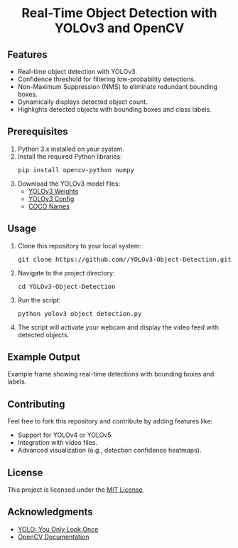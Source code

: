 
<h1 style="text-align:center;">Real-Time Object Detection with YOLOv3 and OpenCV</h1>

<h2>Features</h2>
<ul>
    <li>Real-time object detection with YOLOv3.</li>
    <li>Confidence threshold for filtering low-probability detections.</li>
    <li>Non-Maximum Suppression (NMS) to eliminate redundant bounding boxes.</li>
    <li>Dynamically displays detected object count.</li>
    <li>Highlights detected objects with bounding boxes and class labels.</li>
</ul>

<h2>Prerequisites</h2>
<ol>
    <li>Python 3.x installed on your system.</li>
    <li>Install the required Python libraries:
        <pre>pip install opencv-python numpy</pre>
    </li>
    <li>Download the YOLOv3 model files:
        <ul>
            <li><a href="https://pjreddie.com/media/files/yolov3.weights">YOLOv3 Weights</a></li>
            <li><a href="https://github.com/pjreddie/darknet/blob/master/cfg/yolov3.cfg">YOLOv3 Config</a></li>
            <li><a href="https://github.com/pjreddie/darknet/blob/master/data/coco.names">COCO Names</a></li>
        </ul>
    </li>
</ol>

<h2>Usage</h2>
<ol>
    <li>Clone this repository to your local system:
        <pre>git clone https://github.com/<your-username>/YOLOv3-Object-Detection.git</pre>
    </li>
    <li>Navigate to the project directory:
        <pre>cd YOLOv3-Object-Detection</pre>
    </li>
    <li>Run the script:
        <pre>python yolov3_object_detection.py</pre>
    </li>
    <li>The script will activate your webcam and display the video feed with detected objects.</li>
</ol>

<h2>Example Output</h2>
<p>Example frame showing real-time detections with bounding boxes and labels.</p>

<h2>Contributing</h2>
<p>Feel free to fork this repository and contribute by adding features like:</p>
<ul>
    <li>Support for YOLOv4 or YOLOv5.</li>
    <li>Integration with video files.</li>
    <li>Advanced visualization (e.g., detection confidence heatmaps).</li>
</ul>

<h2>License</h2>
<p>This project is licensed under the <a href="LICENSE">MIT License</a>.</p>

<h2>Acknowledgments</h2>
<ul>
    <li><a href="https://pjreddie.com/darknet/yolo/">YOLO: You Only Look Once</a></li>
    <li><a href="https://docs.opencv.org/">OpenCV Documentation</a></li>
</ul>
